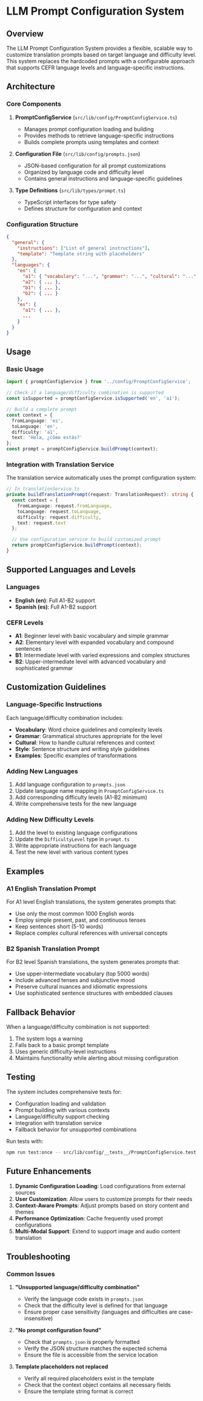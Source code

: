 # LLM Prompt Configuration System

## Overview

The LLM Prompt Configuration System provides a flexible, scalable way to customize translation prompts based on target language and difficulty level. This system replaces the hardcoded prompts with a configurable approach that supports CEFR language levels and language-specific instructions.

## Architecture

### Core Components

1. **PromptConfigService** (`src/lib/config/PromptConfigService.ts`)
   - Manages prompt configuration loading and building
   - Provides methods to retrieve language-specific instructions
   - Builds complete prompts using templates and context

2. **Configuration File** (`src/lib/config/prompts.json`)
   - JSON-based configuration for all prompt customizations
   - Organized by language code and difficulty level
   - Contains general instructions and language-specific guidelines

3. **Type Definitions** (`src/lib/types/prompt.ts`)
   - TypeScript interfaces for type safety
   - Defines structure for configuration and context

### Configuration Structure

```json
{
  "general": {
    "instructions": ["List of general instructions"],
    "template": "Template string with placeholders"
  },
  "languages": {
    "en": {
      "a1": { "vocabulary": "...", "grammar": "...", "cultural": "...", "style": "...", "examples": "..." },
      "a2": { ... },
      "b1": { ... },
      "b2": { ... }
    },
    "es": {
      "a1": { ... },
      ...
    }
  }
}
```

## Usage

### Basic Usage

```typescript
import { promptConfigService } from '../config/PromptConfigService';

// Check if a language/difficulty combination is supported
const isSupported = promptConfigService.isSupported('en', 'a1');

// Build a complete prompt
const context = {
  fromLanguage: 'es',
  toLanguage: 'en', 
  difficulty: 'a1',
  text: 'Hola, ¿cómo estás?'
};
const prompt = promptConfigService.buildPrompt(context);
```

### Integration with Translation Service

The translation service automatically uses the prompt configuration system:

```typescript
// In translationService.ts
private buildTranslationPrompt(request: TranslationRequest): string {
  const context = {
    fromLanguage: request.fromLanguage,
    toLanguage: request.toLanguage,
    difficulty: request.difficulty,
    text: request.text
  };

  // Use configuration service to build customized prompt
  return promptConfigService.buildPrompt(context);
}
```

## Supported Languages and Levels

### Languages
- **English (en)**: Full A1-B2 support
- **Spanish (es)**: Full A1-B2 support

### CEFR Levels
- **A1**: Beginner level with basic vocabulary and simple grammar
- **A2**: Elementary level with expanded vocabulary and compound sentences
- **B1**: Intermediate level with varied expressions and complex structures
- **B2**: Upper-intermediate level with advanced vocabulary and sophisticated grammar

## Customization Guidelines

### Language-Specific Instructions

Each language/difficulty combination includes:

- **Vocabulary**: Word choice guidelines and complexity levels
- **Grammar**: Grammatical structures appropriate for the level
- **Cultural**: How to handle cultural references and context
- **Style**: Sentence structure and writing style guidelines
- **Examples**: Specific examples of transformations

### Adding New Languages

1. Add language configuration to `prompts.json`
2. Update language name mapping in `PromptConfigService.ts`
3. Add corresponding difficulty levels (A1-B2 minimum)
4. Write comprehensive tests for the new language

### Adding New Difficulty Levels

1. Add the level to existing language configurations
2. Update the `DifficultyLevel` type in `prompt.ts`
3. Write appropriate instructions for each language
4. Test the new level with various content types

## Examples

### A1 English Translation Prompt

For A1 level English translations, the system generates prompts that:
- Use only the most common 1000 English words
- Employ simple present, past, and continuous tenses
- Keep sentences short (5-10 words)
- Replace complex cultural references with universal concepts

### B2 Spanish Translation Prompt  

For B2 level Spanish translations, the system generates prompts that:
- Use upper-intermediate vocabulary (top 5000 words)
- Include advanced tenses and subjunctive mood
- Preserve cultural nuances and idiomatic expressions
- Use sophisticated sentence structures with embedded clauses

## Fallback Behavior

When a language/difficulty combination is not supported:
1. The system logs a warning
2. Falls back to a basic prompt template
3. Uses generic difficulty-level instructions
4. Maintains functionality while alerting about missing configuration

## Testing

The system includes comprehensive tests for:
- Configuration loading and validation
- Prompt building with various contexts
- Language/difficulty support checking
- Integration with translation service
- Fallback behavior for unsupported combinations

Run tests with:
```bash
npm run test:once -- src/lib/config/__tests__/PromptConfigService.test.ts
```

## Future Enhancements

1. **Dynamic Configuration Loading**: Load configurations from external sources
2. **User Customization**: Allow users to customize prompts for their needs  
3. **Context-Aware Prompts**: Adjust prompts based on story content and themes
4. **Performance Optimization**: Cache frequently used prompt configurations
5. **Multi-Modal Support**: Extend to support image and audio content translation

## Troubleshooting

### Common Issues

1. **"Unsupported language/difficulty combination"**
   - Verify the language code exists in `prompts.json`
   - Check that the difficulty level is defined for that language
   - Ensure proper case sensitivity (languages and difficulties are case-insensitive)

2. **"No prompt configuration found"**
   - Check that `prompts.json` is properly formatted
   - Verify the JSON structure matches the expected schema
   - Ensure the file is accessible from the service location

3. **Template placeholders not replaced**
   - Verify all required placeholders exist in the template
   - Check that the context object contains all necessary fields
   - Ensure the template string format is correct 